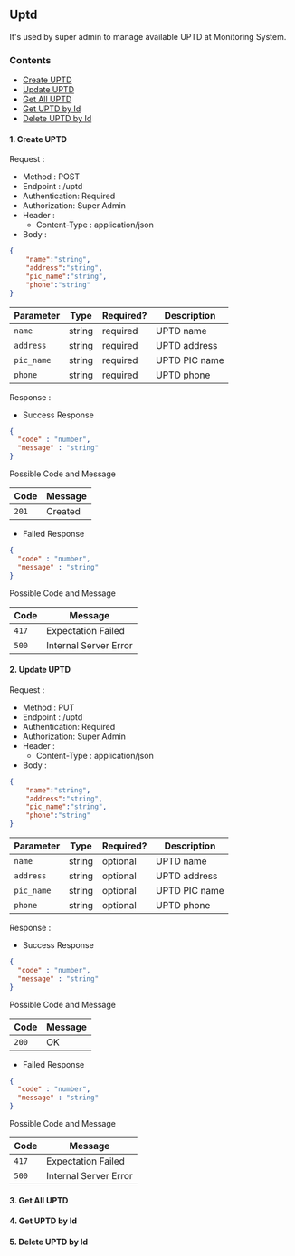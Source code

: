 ## Uptd

It's used by super admin to manage available UPTD at Monitoring System.

### Contents
- [Create UPTD](#1-create-uptd)
- [Update UPTD](#2-update-uptd)
- [Get All UPTD](#3-get-all-uptd)
- [Get UPTD by Id](#4-get-uptd-by-id)
- [Delete UPTD by Id](#5-delete-uptd-by-id)


#### 1. Create UPTD

Request : 
- Method : POST
- Endpoint : /uptd
- Authentication: Required
- Authorization: Super Admin
- Header : 
  * Content-Type : application/json
- Body : 

```json
{
    "name":"string",
    "address":"string",
    "pic_name":"string",
    "phone":"string"
}
```

| Parameter       | Type     | Required?  | Description   |
| -------------   |----------|------------|---------------|
| `name`          | string   | required   | UPTD name     |
| `address`       | string   | required   | UPTD address  |
| `pic_name`      | string   | required   | UPTD PIC name |
| `phone`         | string   | required   | UPTD phone    |

Response :
- Success Response
```json
{
  "code" : "number",
  "message" : "string"
}
```

Possible Code and Message

|  Code  |  Message  |
| ------ | --------- |
| `201`  | Created   |

- Failed Response
```json
{
  "code" : "number",
  "message" : "string"
}
```

Possible Code and Message

|  Code  |  Message               |
| ------ | ---------------------- |
| `417`  | Expectation Failed     |
| `500`  | Internal Server Error  |


#### 2. Update UPTD

Request : 
- Method : PUT
- Endpoint : /uptd
- Authentication: Required
- Authorization: Super Admin
- Header : 
  * Content-Type : application/json
- Body : 

```json
{
    "name":"string",
    "address":"string",
    "pic_name":"string",
    "phone":"string"
}
```

| Parameter       | Type     | Required?  | Description   |
| -------------   |----------|------------|---------------|
| `name`          | string   | optional   | UPTD name     |
| `address`       | string   | optional   | UPTD address  |
| `pic_name`      | string   | optional   | UPTD PIC name |
| `phone`         | string   | optional   | UPTD phone    |

Response :
- Success Response
```json
{
  "code" : "number",
  "message" : "string"
}
```

Possible Code and Message

|  Code  |  Message  |
| ------ | --------- |
| `200`  | OK   |

- Failed Response
```json
{
  "code" : "number",
  "message" : "string"
}
```

Possible Code and Message

|  Code  |  Message               |
| ------ | ---------------------- |
| `417`  | Expectation Failed     |
| `500`  | Internal Server Error  |


#### 3. Get All UPTD


#### 4. Get UPTD by Id


#### 5. Delete UPTD by Id
